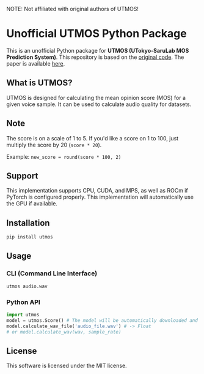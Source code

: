 NOTE: Not affiliated with original authors of UTMOS!


# Unofficial UTMOS Python Package

This is an unofficial Python package for **UTMOS (UTokyo-SaruLab MOS Prediction System)**. This repository is based on the [original code](https://github.com/sarulab-speech/UTMOS22). The paper is available [here](https://arxiv.org/abs/2204.02152).

## What is UTMOS?

UTMOS is designed for calculating the mean opinion score (MOS) for a given voice sample. It can be used to calculate audio quality for datasets.

## Note

The score is on a scale of 1 to 5. If you'd like a score on 1 to 100, just multiply the score by 20 (`score * 20`).

Example: `new_score = round(score * 100, 2)`

## Support

This implementation supports CPU, CUDA, and MPS, as well as ROCm if PyTorch is configured properly. This implementation will automatically use the GPU if available.

## Installation

```bash
pip install utmos
```

## Usage

### CLI (Command Line Interface)

```bash
utmos audio.wav
```

### Python API

```python
import utmos
model = utmos.Score() # The model will be automatically downloaded and will automatically utilize the GPU if available.
model.calculate_wav_file('audio_file.wav') # -> Float
# or model.calculate_wav(wav, sample_rate)
```

## License

This software is licensed under the MIT license.
